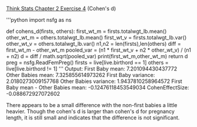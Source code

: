 [Think Stats Chapter 2 Exercise 4](http://greenteapress.com/thinkstats2/html/thinkstats2003.html#toc24) (Cohen's d)

'''python
import nsfg as ns

def cohens_d(firsts, others):
    first_wt_m = firsts.totalwgt_lb.mean()
    other_wt_m = others.totalwgt_lb.mean()
    first_wt_v = firsts.totalwgt_lb.var()
    other_wt_v = others.totalwgt_lb.var()
    n1,n2 = len(firsts),len(others)
    diff = first_wt_m - other_wt_m
    pooled_var = (n1 * first_wt_v + n2 * other_wt_v) / (n1 + n2)
    d = diff / math.sqrt(pooled_var)
    print(first_wt_m,other_wt_m)
    return d
preg = nsfg.ReadFemPreg()
firsts = live[live.birthord == 1]
others = live[live.birthord != 1]
'''
Output:
First Baby mean: 7.201094430437772
Other Babies mean: 7.325855614973262 
First Baby variance: 2.0180273009157768 
Other Babies variance: 1.9437810258964572 
First Baby mean - Other Babies mean: -0.12476118453549034
CohenEffectSize: -0.088672927072602

There appears to be a small difference with the non-first babies a little heavier. Though the cohen's d is larger than cohen's d for pregnancy length, it is still small and indicates that the difference is not significant.
